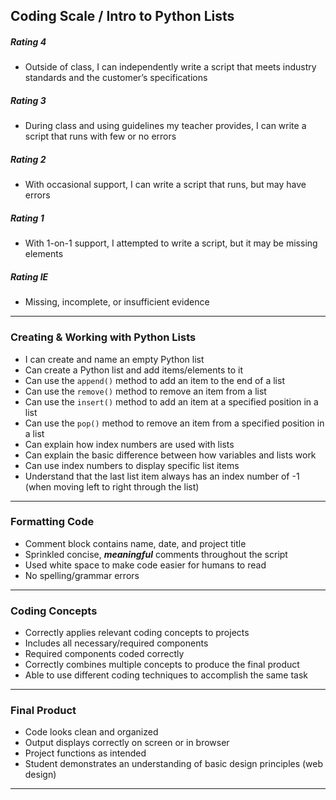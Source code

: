 ## Coding Scale / Intro to Python Lists

##### Rating 4
- Outside of class, I can independently write a script that meets industry standards and the customer’s specifications

##### Rating 3
- During class and using guidelines my teacher provides, I can write a script that runs with few or no errors

##### Rating 2
- With occasional support, I can write a script that runs, but may have errors

##### Rating 1
- With 1-on-1 support, I attempted to write a script, but it may be missing elements

##### Rating IE
- Missing, incomplete, or insufficient evidence

---

### Creating & Working with Python Lists
- I can create and name an empty Python list
- Can create a Python list and add items/elements to it
- Can use the `append()` method to add an item to the end of a list
- Can use the `remove()` method to remove an item from a list
- Can use the `insert()` method to add an item at a specified position in a list
- Can use the `pop()` method to remove an item from a specified position in a list
- Can explain how index numbers are used with lists
- Can explain the basic difference between how variables and lists work
- Can use index numbers to display specific list items
- Understand that the last list item always has an index number of -1 (when moving left to right through the list)
---

### Formatting Code
- Comment block contains name, date, and project title
- Sprinkled concise, ***meaningful*** comments throughout the script
- Used white space to make code easier for humans to read
- No spelling/grammar errors
---

### Coding Concepts
- Correctly applies relevant coding concepts to projects
- Includes all necessary/required components
- Required components coded correctly
- Correctly combines multiple concepts to produce the final product
- Able to use different coding techniques to accomplish the same task
---

### Final Product
- Code looks clean and organized
- Output displays correctly on screen or in browser
- Project functions as intended
- Student demonstrates an understanding of basic design principles (web design)
---
